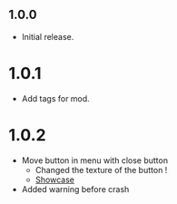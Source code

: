 ## 1.0.0
- Initial release.

# 1.0.1
- Add tags for mod.

# 1.0.2
- Move button in menu with close button
    - Changed the texture of the button !
    - [Showcase](kventarix.crash_is_button/changelog-image.png)
- Added warning before crash